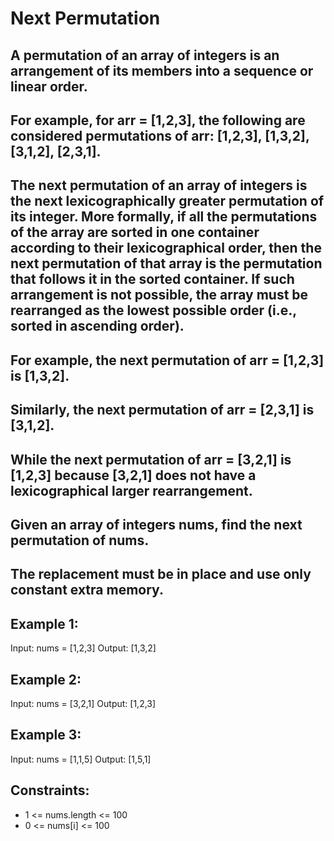 # Next Permutation

## A permutation of an array of integers is an arrangement of its members into a sequence or linear order.

## For example, for arr = [1,2,3], the following are considered permutations of arr: [1,2,3], [1,3,2], [3,1,2], [2,3,1].
## The next permutation of an array of integers is the next lexicographically greater permutation of its integer. More formally, if all the permutations of the array are sorted in one container according to their lexicographical order, then the next permutation of that array is the permutation that follows it in the sorted container. If such arrangement is not possible, the array must be rearranged as the lowest possible order (i.e., sorted in ascending order).

## For example, the next permutation of arr = [1,2,3] is [1,3,2].

## Similarly, the next permutation of arr = [2,3,1] is [3,1,2].

## While the next permutation of arr = [3,2,1] is [1,2,3] because [3,2,1] does not have a lexicographical larger rearrangement.

## Given an array of integers nums, find the next permutation of nums.

## The replacement must be in place and use only constant extra memory.

 

## Example 1:

Input: nums = [1,2,3]
Output: [1,3,2]

## Example 2:

Input: nums = [3,2,1]
Output: [1,2,3]

## Example 3:

Input: nums = [1,1,5]
Output: [1,5,1]
 

## Constraints:

- 1 <= nums.length <= 100
- 0 <= nums[i] <= 100